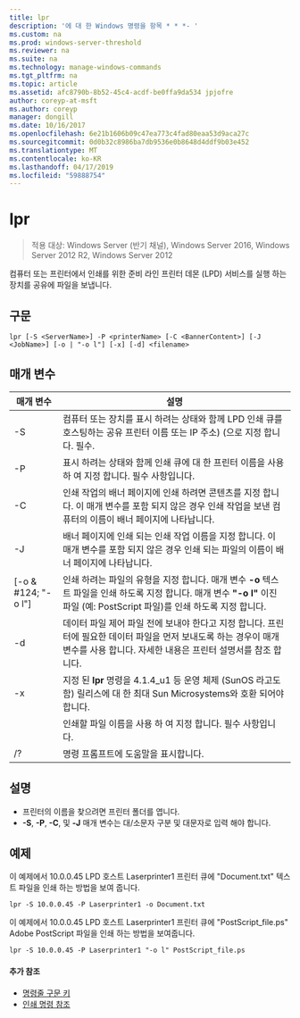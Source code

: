 ```yaml
---
title: lpr
description: '에 대 한 Windows 명령을 항목 * * *- '
ms.custom: na
ms.prod: windows-server-threshold
ms.reviewer: na
ms.suite: na
ms.technology: manage-windows-commands
ms.tgt_pltfrm: na
ms.topic: article
ms.assetid: afc8790b-8b52-45c4-acdf-be0ffa9da534 jpjofre
author: coreyp-at-msft
ms.author: coreyp
manager: dongill
ms.date: 10/16/2017
ms.openlocfilehash: 6e21b1606b09c47ea773c4fad80eaa53d9aca27c
ms.sourcegitcommit: 0d0b32c8986ba7db9536e0b8648d4ddf9b03e452
ms.translationtype: MT
ms.contentlocale: ko-KR
ms.lasthandoff: 04/17/2019
ms.locfileid: "59888754"
---
```

# <a name="lpr"></a>lpr

>적용 대상: Windows Server (반기 채널), Windows Server 2016, Windows Server 2012 R2, Windows Server 2012

컴퓨터 또는 프린터에서 인쇄를 위한 준비 라인 프린터 데몬 (LPD) 서비스를 실행 하는 장치를 공유에 파일을 보냅니다.  
  
## <a name="syntax"></a>구문  
```  
lpr [-S <ServerName>] -P <printerName> [-C <BannerContent>] [-J <JobName>] [-o | "-o l"] [-x] [-d] <filename>  
```  
## <a name="parameters"></a>매개 변수  
|매개 변수|설명|  
|-------|--------|  
|-S <ServerName>|컴퓨터 또는 장치를 표시 하려는 상태와 함께 LPD 인쇄 큐를 호스팅하는 공유 프린터 이름 또는 IP 주소) (으로 지정 합니다. 필수.|  
|-P <printerName>|표시 하려는 상태와 함께 인쇄 큐에 대 한 프린터 이름을 사용 하 여 지정 합니다. 필수 사항입니다.|  
|-C <BannerContent>|인쇄 작업의 배너 페이지에 인쇄 하려면 콘텐츠를 지정 합니다. 이 매개 변수를 포함 되지 않은 경우 인쇄 작업을 보낸 컴퓨터의 이름이 배너 페이지에 나타납니다.|  
|-J <JobName>|배너 페이지에 인쇄 되는 인쇄 작업 이름을 지정 합니다. 이 매개 변수를 포함 되지 않은 경우 인쇄 되는 파일의 이름이 배너 페이지에 나타납니다.|  
|[-o & #124; "-o l"]|인쇄 하려는 파일의 유형을 지정 합니다. 매개 변수 **-o** 텍스트 파일을 인쇄 하도록 지정 합니다. 매개 변수 **"-o l"** 이진 파일 (예: PostScript 파일)를 인쇄 하도록 지정 합니다.|  
|-d|데이터 파일 제어 파일 전에 보내야 한다고 지정 합니다. 프린터에 필요한 데이터 파일을 먼저 보내도록 하는 경우이 매개 변수를 사용 합니다. 자세한 내용은 프린터 설명서를 참조 합니다.|  
|-x|지정 된 **lpr** 명령을 4.1.4_u1 등 운영 체제 (SunOS 라고도 함) 릴리스에 대 한 최대 Sun Microsystems와 호환 되어야 합니다.|  
|<FileName>|인쇄할 파일 이름을 사용 하 여 지정 합니다. 필수 사항입니다.|  
|/?|명령 프롬프트에 도움말을 표시합니다.|  
## <a name="remarks"></a>설명  
-   프린터의 이름을 찾으려면 프린터 폴더를 엽니다.  
-   **-S**, **-P**, **-C**, 및 **-J** 매개 변수는 대/소문자 구분 및 대문자로 입력 해야 합니다.  
## <a name="BKMK_examples"></a>예제  
이 예제에서 10.0.0.45 LPD 호스트 Laserprinter1 프린터 큐에 "Document.txt" 텍스트 파일을 인쇄 하는 방법을 보여 줍니다.  
```  
lpr -S 10.0.0.45 -P Laserprinter1 -o Document.txt  
```  
이 예제에서 10.0.0.45 LPD 호스트 Laserprinter1 프린터 큐에 "PostScript_file.ps" Adobe PostScript 파일을 인쇄 하는 방법을 보여줍니다.  
```  
lpr -S 10.0.0.45 -P Laserprinter1 "-o l" PostScript_file.ps  
```  

#### <a name="additional-references"></a>추가 참조  
-   [명령줄 구문 키](command-line-syntax-key.md)  
-   [인쇄 명령 참조](print-command-reference.md)  
